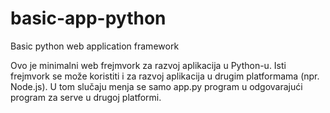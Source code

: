 # basic-app-python
Basic python web application framework

Ovo je minimalni web frejmvork za razvoj aplikacija u Python-u.
Isti frejmvork se može koristiti i za razvoj aplikacija u drugim platformama (npr. Node.js).
U tom slučaju menja se samo app.py program u odgovarajući program za serve u drugoj platformi.


